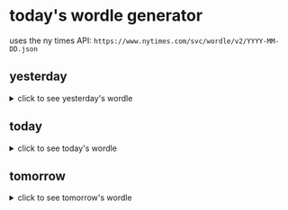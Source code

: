 # today's wordle generator

uses the ny times API: `https://www.nytimes.com/svc/wordle/v2/YYYY-MM-DD.json`

## yesterday

<details>
    <summary>click to see yesterday's wordle</summary>

    lasso

</details>

## today

<details>
    <summary>click to see today's wordle</summary>

    timer

</details>

## tomorrow

<details>
    <summary>click to see tomorrow's wordle</summary>

    spark

</details>
